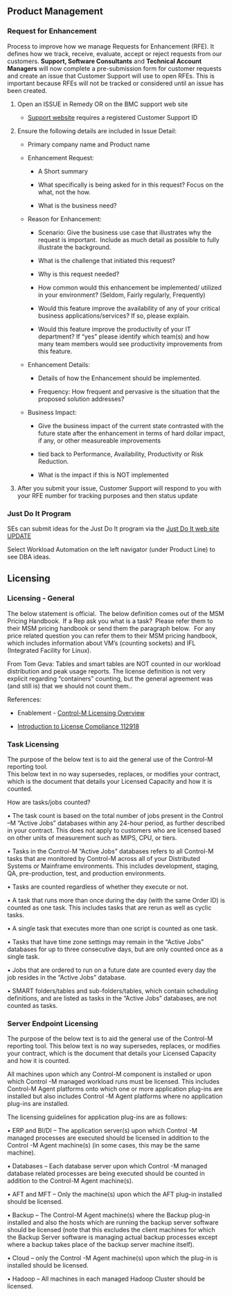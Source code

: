 ## Product Management

### Request for Enhancement

Process to improve how we manage Requests for Enhancement (RFE). It defines how we track, receive, evaluate, accept or reject requests from our customers.  **Support, Software Consultants** and **Technical Account Managers** will now complete a pre-submission form for customer requests and create an issue that Customer Support will use to open RFEs. This is important because RFEs will not be tracked or considered until an issue has been created.

1.  Open an ISSUE in Remedy OR on the BMC support web site

    * [Support website](http://www.bmc.com/available/submit-new-issue.html) requires a registered Customer Support ID

2. Ensure the following details are included in Issue Detail:

    * Primary company name and Product name

    * Enhancement Request:  

        * A Short summary

        * What specifically is being asked for in this request? Focus on the what, not the how.

        * What is the business need?  

    * Reason for Enhancement:  

        * Scenario: Give the business use case that illustrates why the request is important.  Include as much detail as possible to fully illustrate the background.

        * What is the challenge that initiated this request?

        * Why is this request needed?

        * How common would this enhancement be implemented/ utilized in your environment? (Seldom, Fairly regularly, Frequently)  

        * Would this feature improve the availability of any of your critical business applications/services? If so, please explain.

        * Would this feature improve the productivity of your IT department? If “yes” please identify which team(s) and how many team members would see productivity improvements
        from this feature.

    * Enhancement Details:

        * Details of how the Enhancement should be implemented.

        * Frequency: How frequent and pervasive is the situation that the proposed solution addresses?

    * Business Impact:  

        * Give the business impact of the current state contrasted with the future state after the enhancement in terms of hard dollar impact, if any, or other measureable improvements

        * tied back to Performance, Availability, Productivity or Risk Reduction.  

        * What is the impact if this is NOT implemented

3. After you submit your issue, Customer Support will respond to you with your RFE number for tracking purposes and then status update

### Just Do It Program

SEs can submit ideas for the Just Do It program via the [Just Do It web site UPDATE](https://bmcsoftware.sharepoint.com/Lists/SiteMigrationTracker/DispForm.aspx?ID=566)

Select Workload Automation on the left navigator (under Product Line) to see DBA ideas.

## Licensing

### Licensing - General

The below statement is official.  The below definition comes out of the MSM Pricing Handbook.  If a Rep ask you what is a task?  Please refer them to their MSM pricing handbook or send them the paragraph below.   For any price related question you can refer them to their MSM pricing handbook, which includes information about VM’s (counting sockets) and IFL (Integrated Facility for Linux).

From Tom Geva:   Tables and smart tables are NOT counted in our workload distribution and peak usage reports. The license definition is not very explicit regarding “containers” counting, but the general agreement was (and still is) that we should not count them..  

References:
* Enablement - [Control-M Licensing Overview](https://bmc.seismic.com/X5/#/doccenter/b865d66b-fe9c-49b7-bcad-4149d287f62e/doc/%252Fddc3232fcf-fce7-4cc4-87e1-6aad751f29d0%252Fdd99992505-a164-47e4-872c-f761bd6afe06%252Fdd1fc17667-aa70-4d6f-9729-87a4590fa7eb%252Fldbe4031c6-a17c-4ca4-b893-c09eccffa010%252Flde5b6a535-ac45-4028-a03d-d9a61c862b16%252Flfaefcb0d4-99cb-42d6-acff-a754dd543dfe//?mode=view&searchId=49654f73-c354-4977-abb9-9dbbc5b14cf9)

* [Introduction to License Compliance 112918](https://bmc.seismic.com/X5/#/doccenter/b865d66b-fe9c-49b7-bcad-4149d287f62e/doc/%252Fdd61b220ce-ebc8-4725-abae-3c23b4a58ed1%252Fdd533955fc-1812-429b-aa5b-4f8ef8b398e1%252Flf13002235-0cf3-49b3-8be5-5e8817420258//?mode=view&searchId=d238ee19-d792-4fc8-b996-b4dd645ff4a1)

### Task Licensing

The purpose of the below text is to aid the general use of the Control-M reporting tool.  
This below text in no way supersedes, replaces, or modifies your contract, which is the document that details
your Licensed Capacity and how it is counted.


How are tasks/jobs counted?

•   The task count is based on the  total number of jobs present in  the Control –M “Active Jobs” databases  within any 24-hour period,
as further described in your contract.
This does not apply to customers who are licensed based on other units of measurement  such as MIPS, CPU, or tiers.

•   Tasks in the Control-M “Active Jobs” databases  refers to all Control-M tasks that are monitored by Control-M across all of your
Distributed Systems or Mainframe environments.
This includes development, staging, QA, pre-production, test, and production environments.

•   Tasks are counted regardless of whether they execute or not.

•   A task that runs more than once during the day (with the same Order ID) is counted as one task.  This includes tasks that are rerun
as well as cyclic tasks.

•   A single task that executes more than one script is counted as one task.

•   Tasks that have time zone settings may remain in the “Active Jobs” databases for up to three consecutive days, but are only counted
once as a single task.

•   Jobs that are ordered to run on a future date are counted every day the job resides in the “Active Jobs” database.

•   SMART folders/tables and sub-folders/tables, which contain scheduling definitions, and are listed as tasks in the “Active Jobs”
databases, are not counted as tasks.

### Server Endpoint Licensing

The purpose of the below text is to aid the general use of the Control-M reporting tool.
This below text is no way supersedes, replaces, or modifies your contract, which is the document that details your Licensed Capacity and how it is counted.

All machines upon which any Control-M component is installed or upon which Control -M managed workload runs must be licensed.
This includes Control-M Agent platforms onto which one or more application plug-ins are installed but also includes Control -M Agent
platforms where no application plug-ins are installed.

The licensing guidelines for application plug-ins are as follows:

•   ERP and BI/DI – The application server(s) upon which Control -M managed processes are executed should be licensed in
   addition to the Control -M Agent machine(s) (in some cases, this may be the same machine).

•   Databases – Each database server upon which Control -M managed database related processes are being executed should
   be counted in addition to the Control-M Agent machine(s).

•   AFT and MFT – Only the machine(s) upon which the AFT plug-in installed should be licensed.

•   Backup – The Control-M Agent machine(s) where the Backup plug-in installed and also the hosts which are running
   the backup server software should be licensed (note that this excludes the client machines for which the Backup Server software is
   managing actual backup processes except where a backup takes place of the backup server machine itself).

•   Cloud – only the Control -M Agent machine(s) upon which the plug-in is installed should be
   licensed.

•   Hadoop – All machines in each managed Hadoop Cluster should be licensed.
